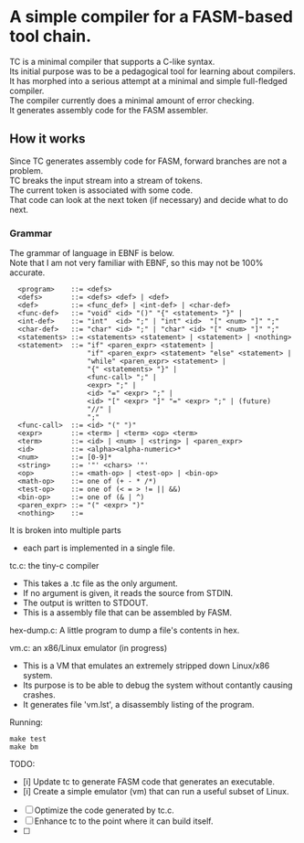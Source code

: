 # A simple compiler for a FASM-based tool chain.
TC is a minimal compiler that supports a C-like syntax.<br/>
Its initial purpose was to be a pedagogical tool for learning about compilers.<br/>
It has morphed into a serious attempt at a minimal and simple full-fledged compiler.<br/>
The compiler currently does a minimal amount of error checking.<br/>
It generates assembly code for the FASM assembler.<br/>

## How it works
Since TC generates assembly code for FASM, forward branches are not a problem.<br/>
TC breaks the input stream into a stream of tokens.<br/>
The current token is associated with some code.<br/>
That code can look at the next token (if necessary) and decide what to do next.<br/>

### Grammar
The grammar of language in EBNF is below.<br/>
Note that I am not very familiar with EBNF, so this may not be 100% accurate.

```
  <program>    ::= <defs>
  <defs>       ::= <defs> <def> | <def>
  <def>        ::= <func_def> | <int-def> | <char-def>
  <func-def>   ::= "void" <id> "()" "{" <statement> "}" |
  <int-def>    ::= "int"  <id> ";" | "int" <id>  "[" <num> "]" ";"
  <char-def>   ::= "char" <id> ";" | "char" <id> "[" <num> "]" ";"
  <statements> ::= <statements> <statement> | <statement> | <nothing>
  <statement>  ::= "if" <paren_expr> <statement> |
                   "if" <paren_expr> <statement> "else" <statement> |
                   "while" <paren_expr> <statement> |
                   "{" <statements> "}" |
                   <func-call> ";" |
                   <expr> ";" |
                   <id> "=" <expr> ";" |
                   <id> "[" <expr> "]" "=" <expr> ";" | (future)
                   "//" |
                   ";"
  <func-call>  ::= <id> "(" ")"
  <expr>       ::= <term> | <term> <op> <term>
  <term>       ::= <id> | <num> | <string> | <paren_expr>
  <id>         ::= <alpha><alpha-numeric>*
  <num>        ::= [0-9]*
  <string>     ::= '"' <chars> '"'
  <op>         ::= <math-op> | <test-op> | <bin-op>
  <math-op>    ::= one of (+ - * /*)
  <test-op>    ::= one of (< = > != || &&)
  <bin-op>     ::= one of (& | ^)
  <paren_expr> ::= "(" <expr> ")"
  <nothing>    ::= 
 ```

It is broken into multiple parts
- each part is implemented in a single file.

tc.c: the tiny-c compiler
- This takes a .tc file as the only argument.
- If no argument is given, it reads the source from STDIN.
- The output is written to STDOUT.
- This is a assembly file that can be assembled by FASM.

hex-dump.c: A little program to dump a file's contents in hex.

vm.c: an x86/Linux emulator (in progress)
- This is a VM that emulates an extremely stripped down Linux/x86 system.
- Its purpose is to be able to debug the system without contantly causing crashes.
- It generates file 'vm.lst', a disassembly listing of the program.

Running:
```
make test 
make bm
```

TODO:
- [i] Update tc to generate FASM code that generates an executable.
- [i] Create a simple emulator (vm) that can run a useful subset of Linux.
- [ ] Optimize the code generated by tc.c.
- [ ] Enhance tc to the point where it can build itself.
- [ ] 
